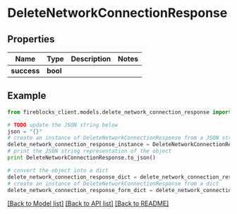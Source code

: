 # DeleteNetworkConnectionResponse


## Properties

Name | Type | Description | Notes
------------ | ------------- | ------------- | -------------
**success** | **bool** |  | 

## Example

```python
from fireblocks_client.models.delete_network_connection_response import DeleteNetworkConnectionResponse

# TODO update the JSON string below
json = "{}"
# create an instance of DeleteNetworkConnectionResponse from a JSON string
delete_network_connection_response_instance = DeleteNetworkConnectionResponse.from_json(json)
# print the JSON string representation of the object
print DeleteNetworkConnectionResponse.to_json()

# convert the object into a dict
delete_network_connection_response_dict = delete_network_connection_response_instance.to_dict()
# create an instance of DeleteNetworkConnectionResponse from a dict
delete_network_connection_response_form_dict = delete_network_connection_response.from_dict(delete_network_connection_response_dict)
```
[[Back to Model list]](../README.md#documentation-for-models) [[Back to API list]](../README.md#documentation-for-api-endpoints) [[Back to README]](../README.md)


